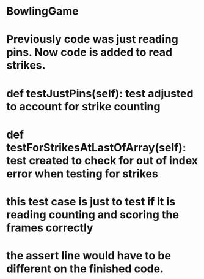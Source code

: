 # BowlingGame
# Previously code was just reading pins.  Now code is added to read strikes.
#       def testJustPins(self): test adjusted to account for strike counting
#       def testForStrikesAtLastOfArray(self):  test created to check for out of index error when testing for strikes
#       

# this test case is just to test if it is reading counting and scoring the frames correctly
# the assert line would have to be different on the finished code.